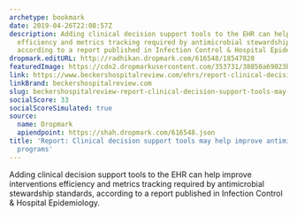 ```yaml
---
archetype: bookmark
date: 2019-04-26T22:08:57Z
description: Adding clinical decision support tools to the EHR can help improve interventions
  efficiency and metrics tracking required by antimicrobial stewardship standards,
  according to a report published in Infection Control & Hospital Epidemiology.
dropmark.editURL: http://radhikan.dropmark.com/616548/18547828
featuredImage: https://cdn2.dropmarkusercontent.com/353731/38850a69023b7818ca881f03d0390152a57bdc19d94b83ae98906b66991af375/thumbnail/5.jpg?Expires=1557430062&Signature=iuKfa1wk-UbiOgdFMF9Y5-~6eGlORcDk1cUyEwttMeXZCfP6Fujz8xzNo8O1uG3KPTO~UUQxnf87jgdvL7aTosR68x2R3T4CKGrl-XkhQeoEJ60HEak5y9vjeyfjGcTwyuBcXdwH~pempcWiMjynNTYYnrsN7PiJXNCMRbVy5PQZph4I2PfBWiV-rGOVUGQ71DvCSy5yxrVu5nunh~Tj80c0g-dCnxvJ-SWvkI7mvpffNWk9FIKRHBb~FC3XcxzXzJw9hpFWpDI8w-PpZ4X08kOm~5IMs3Gznlkf~SmdVvcvIOPmIoxnnLF4DargnzqpDtxQu~jn7sG6Ni72G8cUzQ__&Key-Pair-Id=APKAITQYWVEN757ZA4KQ
link: https://www.beckershospitalreview.com/ehrs/report-clinical-decision-support-tools-may-help-improve-antimicrobial-stewardship-programs.html
linkBrand: beckershospitalreview.com
slug: beckershospitalreview-report-clinical-decision-support-tools-may-help-improve-antimicrobial-stewardship-programs
socialScore: 33
socialScoreSimulated: true
source:
  name: Dropmark
  apiendpoint: https://shah.dropmark.com/616548.json
title: 'Report: Clinical decision support tools may help improve antimicrobial stewardship
  programs'
---
```

Adding clinical decision support tools to the EHR can help improve interventions efficiency and metrics tracking required by antimicrobial stewardship standards, according to a report published in Infection Control & Hospital Epidemiology.